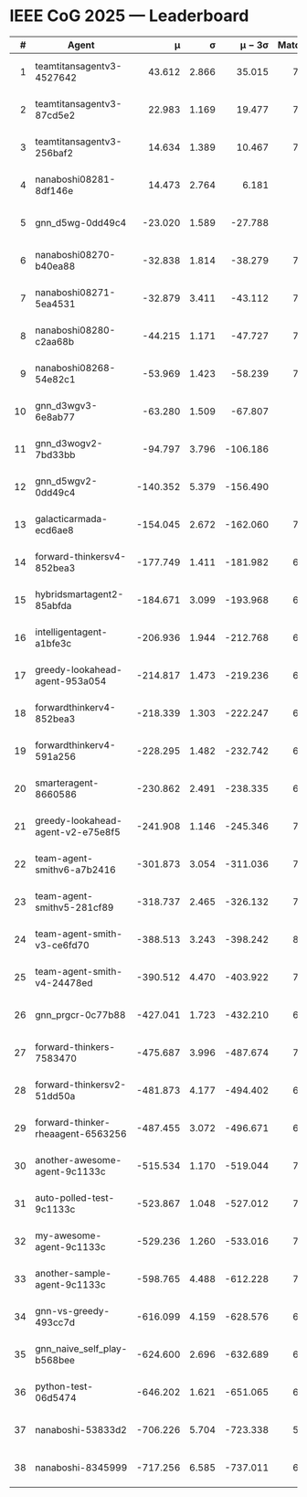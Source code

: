 # IEEE CoG 2025 — Leaderboard

| # | Agent | μ | σ | μ − 3σ | Matches | Updated |
|---:|---|---:|---:|---:|---:|---|
| 1 | teamtitansagentv3-4527642 | 43.612 | 2.866 | 35.015 | 7796 | 2025-08-30 15:18 |
| 2 | teamtitansagentv3-87cd5e2 | 22.983 | 1.169 | 19.477 | 7160 | 2025-08-30 15:18 |
| 3 | teamtitansagentv3-256baf2 | 14.634 | 1.389 | 10.467 | 7376 | 2025-08-30 15:18 |
| 4 | nanaboshi08281-8df146e | 14.473 | 2.764 | 6.181 | 296 | 2025-08-30 15:18 |
| 5 | gnn_d5wg-0dd49c4 | -23.020 | 1.589 | -27.788 | 160 | 2025-08-30 15:18 |
| 6 | nanaboshi08270-b40ea88 | -32.838 | 1.814 | -38.279 | 7400 | 2025-08-30 15:18 |
| 7 | nanaboshi08271-5ea4531 | -32.879 | 3.411 | -43.112 | 7638 | 2025-08-30 15:18 |
| 8 | nanaboshi08280-c2aa68b | -44.215 | 1.171 | -47.727 | 7018 | 2025-08-30 15:18 |
| 9 | nanaboshi08268-54e82c1 | -53.969 | 1.423 | -58.239 | 7160 | 2025-08-30 15:18 |
| 10 | gnn_d3wgv3-6e8ab77 | -63.280 | 1.509 | -67.807 | 178 | 2025-08-30 15:18 |
| 11 | gnn_d3wogv2-7bd33bb | -94.797 | 3.796 | -106.186 | 276 | 2025-08-30 15:18 |
| 12 | gnn_d5wgv2-0dd49c4 | -140.352 | 5.379 | -156.490 | 246 | 2025-08-30 15:18 |
| 13 | galacticarmada-ecd6ae8 | -154.045 | 2.672 | -162.060 | 7180 | 2025-08-30 15:18 |
| 14 | forward-thinkersv4-852bea3 | -177.749 | 1.411 | -181.982 | 6057 | 2025-08-30 15:18 |
| 15 | hybridsmartagent2-85abfda | -184.671 | 3.099 | -193.968 | 6358 | 2025-08-30 15:18 |
| 16 | intelligentagent-a1bfe3c | -206.936 | 1.944 | -212.768 | 6404 | 2025-08-30 15:18 |
| 17 | greedy-lookahead-agent-953a054 | -214.817 | 1.473 | -219.236 | 6784 | 2025-08-30 15:18 |
| 18 | forwardthinkerv4-852bea3 | -218.339 | 1.303 | -222.247 | 6294 | 2025-08-30 15:18 |
| 19 | forwardthinkerv4-591a256 | -228.295 | 1.482 | -232.742 | 6194 | 2025-08-30 15:18 |
| 20 | smarteragent-8660586 | -230.862 | 2.491 | -238.335 | 6035 | 2025-08-30 15:18 |
| 21 | greedy-lookahead-agent-v2-e75e8f5 | -241.908 | 1.146 | -245.346 | 7596 | 2025-08-30 15:18 |
| 22 | team-agent-smithv6-a7b2416 | -301.873 | 3.054 | -311.036 | 7760 | 2025-08-30 15:18 |
| 23 | team-agent-smithv5-281cf89 | -318.737 | 2.465 | -326.132 | 7800 | 2025-08-30 15:18 |
| 24 | team-agent-smith-v3-ce6fd70 | -388.513 | 3.243 | -398.242 | 8458 | 2025-08-30 15:18 |
| 25 | team-agent-smith-v4-24478ed | -390.512 | 4.470 | -403.922 | 7158 | 2025-08-30 15:18 |
| 26 | gnn_prgcr-0c77b88 | -427.041 | 1.723 | -432.210 | 6830 | 2025-08-30 15:18 |
| 27 | forward-thinkers-7583470 | -475.687 | 3.996 | -487.674 | 7520 | 2025-08-30 15:18 |
| 28 | forward-thinkersv2-51dd50a | -481.873 | 4.177 | -494.402 | 6768 | 2025-08-30 15:18 |
| 29 | forward-thinker-rheaagent-6563256 | -487.455 | 3.072 | -496.671 | 6428 | 2025-08-30 15:18 |
| 30 | another-awesome-agent-9c1133c | -515.534 | 1.170 | -519.044 | 7080 | 2025-08-30 15:18 |
| 31 | auto-polled-test-9c1133c | -523.867 | 1.048 | -527.012 | 7640 | 2025-08-30 15:18 |
| 32 | my-awesome-agent-9c1133c | -529.236 | 1.260 | -533.016 | 7400 | 2025-08-30 15:18 |
| 33 | another-sample-agent-9c1133c | -598.765 | 4.488 | -612.228 | 7680 | 2025-08-30 15:18 |
| 34 | gnn-vs-greedy-493cc7d | -616.099 | 4.159 | -628.576 | 6280 | 2025-08-30 15:18 |
| 35 | gnn_naive_self_play-b568bee | -624.600 | 2.696 | -632.689 | 6340 | 2025-08-30 15:18 |
| 36 | python-test-06d5474 | -646.202 | 1.621 | -651.065 | 6360 | 2025-08-30 15:18 |
| 37 | nanaboshi-53833d2 | -706.226 | 5.704 | -723.338 | 5540 | 2025-08-30 15:18 |
| 38 | nanaboshi-8345999 | -717.256 | 6.585 | -737.011 | 6490 | 2025-08-30 15:18 |

